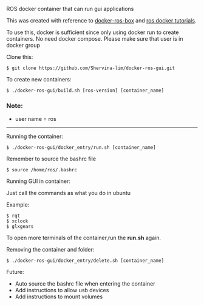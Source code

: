 ROS docker container that can run gui applications

This was created with reference to [docker-ros-box](https://github.com/pierrekilly/docker-ros-box) and [ros docker tutorials](http://wiki.ros.org/docker/Tutorials/GUI).

To use this, docker is sufficient since only using docker run to create containers. No need docker compose.
Please make sure that user is in docker group 

Clone this:

	$ git clone https://github.com/Shervina-lim/docker-ros-gui.git

To create new containers:	
	
	$ ./docker-ros-gui/build.sh [ros-version] [container_name]

### Note: 
 
- user name =  ros

---

Running the container:

	$ ./docker-ros-gui/docker_entry/run.sh [container_name]

Remember to source the bashrc file

	$ source /home/ros/.bashrc
 
Running GUI in container:

Just call the commands as what you do in ubuntu 

Example:

	$ rqt
	$ xclock
	$ glxgears

To open more terminals of the container,run the **run.sh** again.

Removing the container and folder:

	$ ./docker-ros-gui/docker_entry/delete.sh [container_name]

Future:

- Auto source the bashrc file when entering the container
- Add instructions to allow usb devices
- Add instructions to mount volumes


